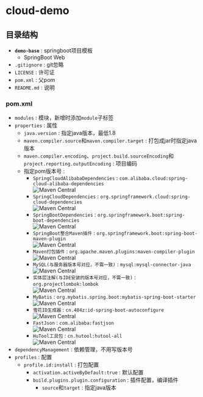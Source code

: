 # cloud-demo

## 目录结构
- **`demo-base`** : springboot项目模板
  - SpringBoot Web
- `.gitignore` : git忽略
- `LICENSE` : 许可证
- `pom.xml` : 父pom
- `README.md` : 说明

### pom.xml
- `modules` : 模块，新增时添加`module`子标签
- `properties` : 属性
  - `java.version` : 指定java版本，最低1.8
  - `maven.compiler.source`和`maven.compiler.target` : 打包成jar时指定java版本
  - `maven.compiler.encoding`、`project.build.sourceEncoding`和`project.reporting.outputEncoding` : 项目编码
  - 指定pom版本号 :
    - `SpringCloudAlibabaDependencies` : `com.alibaba.cloud:spring-cloud-alibaba-dependencies`
      <br>![Maven Central](https://maven-badges.herokuapp.com/maven-central/com.alibaba.cloud/spring-cloud-alibaba-dependencies/badge.svg)
    - `SpringCloudDependencies` : `org.springframework.cloud:spring-cloud-dependencies`
      <br>![Maven Central](https://maven-badges.herokuapp.com/maven-central/org.springframework.cloud/spring-cloud-dependencies/badge.svg)
    - `SpringBootDependencies` : `org.springframework.boot:spring-boot-dependencies`
      <br>![Maven Central](https://maven-badges.herokuapp.com/maven-central/org.springframework.boot/spring-boot-dependencies/badge.svg)
    - `SpringBoot整合Maven插件` : `org.springframework.boot:spring-boot-maven-plugin`
      <br>![Maven Central](https://maven-badges.herokuapp.com/maven-central/org.springframework.boot/spring-boot-maven-plugin/badge.svg)
    - `Maven打包插件` : `org.apache.maven.plugins:maven-compiler-plugin`
      <br>![Maven Central](https://maven-badges.herokuapp.com/maven-central/org.apache.maven.plugins/maven-compiler-plugin/badge.svg)
    - `MySQL(与服务器版本号对应，不需一致)` : `mysql:mysql-connector-java`
      <br>![Maven Central](https://maven-badges.herokuapp.com/maven-central/mysql/mysql-connector-java/badge.svg)
    - `实体层注解(与IDE安装的版本号对应，不需一致)` : `org.projectlombok:lombok`
      <br>![Maven Central](https://maven-badges.herokuapp.com/maven-central/org.projectlombok/lombok/badge.svg)
    - `MyBatis` : `org.mybatis.spring.boot:mybatis-spring-boot-starter`
      <br>![Maven Central](https://maven-badges.herokuapp.com/maven-central/org.mybatis.spring.boot/mybatis-spring-boot-starter/badge.svg)
    - `雪花ID生成器` : `cn.404z:id-spring-boot-autoconfigure`
      <br>![Maven Central](https://maven-badges.herokuapp.com/maven-central/cn.404z/id-spring-boot-autoconfigure/badge.svg)
    - `FastJson` : `com.alibaba:fastjson`
      <br>![Maven Central](https://maven-badges.herokuapp.com/maven-central/com.alibaba/fastjson/badge.svg)
    - `HuTool工具包` : `cn.hutool:hutool-all`
      <br>![Maven Central](https://maven-badges.herokuapp.com/maven-central/cn.hutool/hutool-all/badge.svg)
- `dependencyManagement` : 依赖管理，不用写版本号
- `profiles` : 配置
  - `profile.id:install` : 打包配置
    - `activation.activeByDefault:true` : 默认配置
    - `build.plugins.plugin.configuration` : 插件配置，编译插件
      - `source`和`target` : 指定java版本

